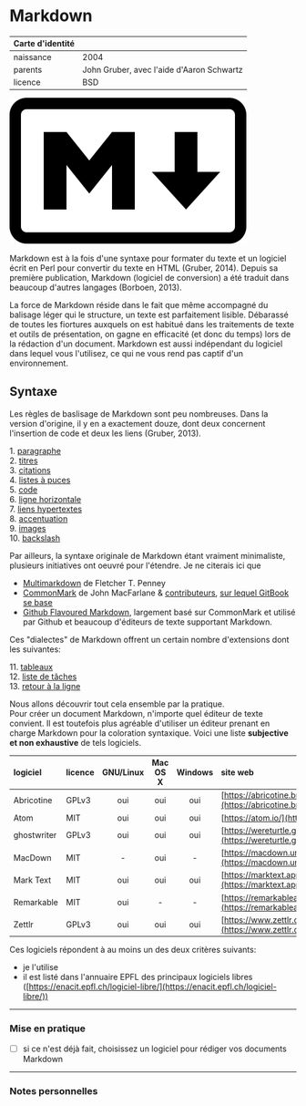 # Markdown

| Carte d'identité |     |
| :--------------- | :-- |
| naissance | 2004 |
| parents | John Gruber, avec l'aide d'Aaron Schwartz |
| licence | BSD |

![](../img/markdown.svg)

Markdown est à la fois d'une syntaxe pour formater du texte et un logiciel écrit en Perl pour convertir du texte en HTML (Gruber, 2014). Depuis sa première publication, Markdown (logiciel de conversion) a été traduit dans beaucoup d'autres langages (Borboen, 2013).

La force de Markdown réside dans le fait que même accompagné du balisage léger qui le structure, un texte est parfaitement lisible.
Débarassé de toutes les fiortures auxquels on est habitué dans les traitements de texte et outils de présentation, on gagne en efficacité (et donc du temps) lors de la rédaction d'un document.
Markdown est aussi indépendant du logiciel dans lequel vous l'utilisez, ce qui ne vous rend pas captif d'un environnement.


## Syntaxe

Les règles de baslisage de Markdown sont peu nombreuses. Dans la version d'origine, il y en a exactement douze, dont deux concernent l'insertion de code et deux les liens (Gruber, 2013).

1\. [paragraphe](01-paragraphe.md)   
2\. [titres](02-titres.md)   
3\. [citations](03-citations.md)   
4\. [listes à puces](04-listes.md)   
5\. [code](05-code.md)   
6\. [ligne horizontale](06-ligne.md)   
7\. [liens hypertextes](07-liens.md)   
8\. [accentuation](08-accentuation.md)   
9\. [images](09-images.md)   
10\. [backslash](10-backslash.md)   

Par ailleurs, la syntaxe originale de Markdown étant vraiment minimaliste, plusieurs initiatives ont oeuvré pour l'étendre. Je ne citerais ici que

* [Multimarkdown](https://fletcherpenney.net/multimarkdown/) de Fletcher T. Penney
* [CommonMark](https://commonmark.org/) de John MacFarlane & [contributeurs](https://commonmark.org/#who), [sur lequel GitBook se base](https://docs.gitbook.com/content-editing/markdown)
* [Github Flavoured Markdown](https://guides.github.com/features/mastering-markdown/#GitHub-flavored-markdown), largement basé sur CommonMark et utilisé par Github et beaucoup d'éditeurs de texte supportant Markdown.

Ces "dialectes" de Markdown offrent un certain nombre d'extensions dont les suivantes:

11\. [tableaux](11-tableaux.md)   
12\. [liste de tâches](12-taches.md)   
13\. [retour à la ligne](13-retour-ligne.md)   

Nous allons découvrir tout cela ensemble par la pratique.   
Pour créer un document Markdown, n'importe quel éditeur de texte convient. Il est toutefois plus agréable d'utiliser un éditeur prenant en charge Markdown pour la coloration syntaxique. Voici une liste **subjective et non exhaustive** de tels logiciels.

| logiciel | licence | GNU/Linux | Mac OS X | Windows | site web |
| :------- | :------ | :-------: | :------: | :-----: | :------- |
| Abricotine | GPLv3 | oui | oui | oui | [https://abricotine.brrd.fr](https://abricotine.brrd.fr) |
| Atom | MIT | oui | oui | oui | [https://atom.io/](https://atom.io/) |
| ghostwriter | GPLv3 | oui | oui | oui | [https://wereturtle.github.io/ghostwriter/](https://wereturtle.github.io/ghostwriter/) |
| MacDown | MIT | - | oui | - | [https://macdown.uranusjr.com/](https://macdown.uranusjr.com/) |
| Mark Text | MIT | oui | oui | oui | [https://marktext.app/](https://marktext.app/) |
| Remarkable | MIT | oui | - | - | [https://remarkableapp.github.io/](https://remarkableapp.github.io/) |
| Zettlr | GPLv3 | oui | oui | oui | [https://www.zettlr.com/](https://www.zettlr.com/) |

Ces logiciels répondent à au moins un des deux critères suivants:

* je l'utilise
* il est listé dans l'annuaire EPFL des principaux logiciels libres ([https://enacit.epfl.ch/logiciel-libre/](https://enacit.epfl.ch/logiciel-libre/))


---

### Mise en pratique

- [ ] si ce n'est déjà fait, choisissez un logiciel pour rédiger vos documents Markdown

---

### Notes personnelles
